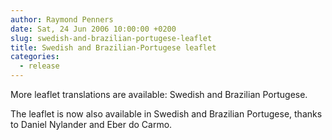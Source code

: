 ```yaml
---
author: Raymond Penners
date: Sat, 24 Jun 2006 10:00:00 +0200
slug: swedish-and-brazilian-portugese-leaflet
title: Swedish and Brazilian-Portugese leaflet
categories:
  - release
---
```

More leaflet translations are available: Swedish and Brazilian Portugese.
<!--more-->

The leaflet is now also available in Swedish and Brazilian Portugese, thanks to
Daniel Nylander and Eber do Carmo.

